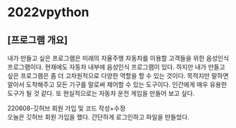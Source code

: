 # 2022vpython
## [프로그램 개요]
내가 만들고 싶은 프로그램은 미래의 자율주행 자동차를 이용할 고객들을 위한 음성인식 프로그램이다. 현재에도 자동차 내부에 음성인식 프로그램이 있다. 하지만 내가 만들고 싶은 
프로그램은 좀 더 고차원적으로 다양한 역할을 할 수 있는 것이다. 목적지만 말하면 알아서 도착해주고 모든 기구를 말로써 제어할 수 있는 도구이다. 인간에게 매우 유용한 도구가 될 것 같다. 또 현실적으로는 자동차 운전 게임을 만들어 보고 싶다.


220608-깃허브 회원 가입 및 코드 작성+수정  
오늘은 깃허브 회원 가입을 했다. 간단하게 로그인하고 파일을 만들었다.
